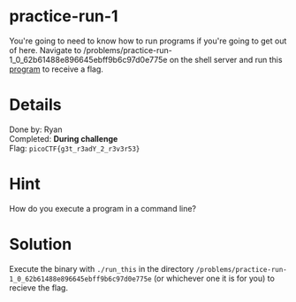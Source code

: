 # practice-run-1
You're going to need to know how to run programs if you're going to get out of here. Navigate to /problems/practice-run-1_0_62b61488e896645ebff9b6c97d0e775e on the shell server and run this [program](run_this) to receive a flag.

# Details
Done by: Ryan  
Completed: **During challenge**  
Flag: `picoCTF{g3t_r3adY_2_r3v3r53}`

# Hint
How do you execute a program in a command line?

# Solution
Execute the binary with `./run_this` in the directory `/problems/practice-run-1_0_62b61488e896645ebff9b6c97d0e775e` (or whichever one it is for you) to recieve the flag.
